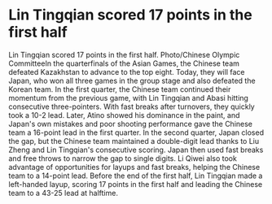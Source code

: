 # Lin Tingqian scored 17 points in the first half 
 Lin Tingqian scored 17 points in the first half. Photo/Chinese Olympic CommitteeIn the quarterfinals of the Asian Games, the Chinese team defeated Kazakhstan to advance to the top eight. Today, they will face Japan, who won all three games in the group stage and also defeated the Korean team. In the first quarter, the Chinese team continued their momentum from the previous game, with Lin Tingqian and Abasi hitting consecutive three-pointers. With fast breaks after turnovers, they quickly took a 10-2 lead. Later, Atino showed his dominance in the paint, and Japan's own mistakes and poor shooting performance gave the Chinese team a 16-point lead in the first quarter. In the second quarter, Japan closed the gap, but the Chinese team maintained a double-digit lead thanks to Liu Zheng and Lin Tingqian's consecutive scoring. Japan then used fast breaks and free throws to narrow the gap to single digits. Li Qiwei also took advantage of opportunities for layups and fast breaks, helping the Chinese team to a 14-point lead. Before the end of the first half, Lin Tingqian made a left-handed layup, scoring 17 points in the first half and leading the Chinese team to a 43-25 lead at halftime.